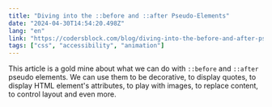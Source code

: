 ```yaml
---
title: "Diving into the ::before and ::after Pseudo-Elements"
date: "2024-04-30T14:54:20.498Z"
lang: "en"
link: "https://codersblock.com/blog/diving-into-the-before-and-after-pseudo-elements/"
tags: ["css", "accessibility", "animation"]
---
```


This article is a gold mine about what we can do with `::before` and `::after` pseudo elements. We can use them to be decorative, to display quotes, to display HTML element's attributes, to play with images, to replace content, to control layout and even more.